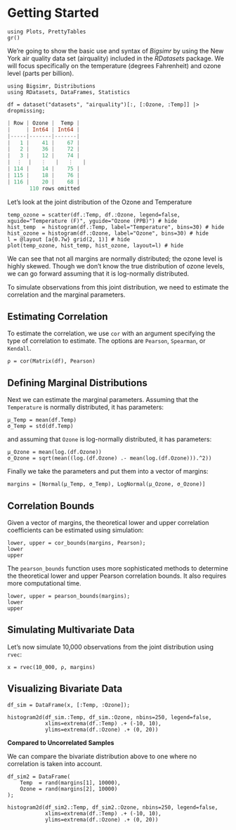 # Getting Started

```@setup started
using Plots, PrettyTables
gr()
```

We’re going to show the basic use and syntax of *Bigsimr* by using the New York air quality data set (airquality) included in the *RDatasets* package. We will focus specifically on the temperature (degrees Fahrenheit) and ozone level (parts per billion).

```@example started
using Bigsimr, Distributions
using RDatasets, DataFrames, Statistics
```

```@repl started
df = dataset("datasets", "airquality")[:, [:Ozone, :Temp]] |> dropmissing;
```

```julia
| Row | Ozone |  Temp |
|     | Int64 | Int64 |
|-----|-------|-------|
|   1 |    41 |    67 |
|   2 |    36 |    72 |
|   3 |    12 |    74 |
|  ⋮  |   ⋮   |   ⋮   |
| 114 |    14 |    75 |
| 115 |    18 |    76 |
| 116 |    20 |    68 |
       110 rows omitted
```

Let’s look at the joint distribution of the Ozone and Temperature

```@example started
temp_ozone = scatter(df.:Temp, df.:Ozone, legend=false, xguide="Temperature (F)", yguide="Ozone (PPB)") # hide
hist_temp  = histogram(df.:Temp, label="Temperature", bins=30) # hide
hist_ozone = histogram(df.:Ozone, label="Ozone", bins=30) # hide
l = @layout [a{0.7w} grid(2, 1)] # hide
plot(temp_ozone, hist_temp, hist_ozone, layout=l) # hide
```

We can see that not all margins are normally distributed; the ozone level is highly skewed. Though we don’t know the true distribution of ozone levels, we can go forward assuming that it is log-normally distributed.

To simulate observations from this joint distribution, we need to estimate the correlation and the marginal parameters.

## Estimating Correlation

To estimate the correlation, we use `cor` with an argument specifying the type of correlation to estimate. The options are `Pearson`, `Spearman`, or `Kendall`.

```@repl started
ρ = cor(Matrix(df), Pearson)
```

## Defining Marginal Distributions

Next we can estimate the marginal parameters. Assuming that the `Temperature` is normally distributed, it has parameters:

```@repl started
μ_Temp = mean(df.Temp)
σ_Temp = std(df.Temp)
```

and assuming that `Ozone` is log-normally distributed, it has parameters:

```@repl started
μ_Ozone = mean(log.(df.Ozone))
σ_Ozone = sqrt(mean((log.(df.Ozone) .- mean(log.(df.Ozone))).^2))
```

Finally we take the parameters and put them into a vector of margins:

```@repl started
margins = [Normal(μ_Temp, σ_Temp), LogNormal(μ_Ozone, σ_Ozone)]
```

## Correlation Bounds

Given a vector of margins, the theoretical lower and upper correlation coefficients can be estimated using simulation:

```@repl started
lower, upper = cor_bounds(margins, Pearson);
lower
upper
```

The `pearson_bounds` function uses more sophisticated methods to determine the theoretical lower and upper Pearson correlation bounds. It also requires more computational time.

```@repl started
lower, upper = pearson_bounds(margins);
lower
upper
```

## Simulating Multivariate Data

Let’s now simulate 10,000 observations from the joint distribution using `rvec`:

```@repl started
x = rvec(10_000, ρ, margins)
```

## Visualizing Bivariate Data

```@example started
df_sim = DataFrame(x, [:Temp, :Ozone]);

histogram2d(df_sim.:Temp, df_sim.:Ozone, nbins=250, legend=false,
			xlims=extrema(df.:Temp) .+ (-10, 10), 
			ylims=extrema(df.:Ozone) .+ (0, 20))
```

**Compared to Uncorrelated Samples**

We can compare the bivariate distribution above to one where no correlation is taken into account.

```@example started
df_sim2 = DataFrame(
	Temp  = rand(margins[1], 10000), 
	Ozone = rand(margins[2], 10000)
);

histogram2d(df_sim2.:Temp, df_sim2.:Ozone, nbins=250, legend=false,
			xlims=extrema(df.:Temp) .+ (-10, 10), 
			ylims=extrema(df.:Ozone) .+ (0, 20))
```